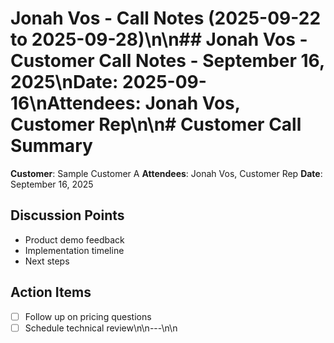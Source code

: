 # Jonah Vos - Call Notes (2025-09-22 to 2025-09-28)\n\n## Jonah Vos - Customer Call Notes - September 16, 2025\n**Date:** 2025-09-16\n**Attendees:** Jonah Vos, Customer Rep\n\n# Customer Call Summary

**Customer**: Sample Customer A
**Attendees**: Jonah Vos, Customer Rep
**Date**: September 16, 2025

## Discussion Points
- Product demo feedback
- Implementation timeline
- Next steps

## Action Items
- [ ] Follow up on pricing questions
- [ ] Schedule technical review\n\n---\n\n